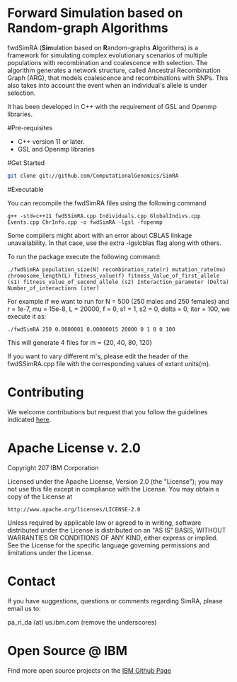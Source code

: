 # Forward Simulation based on Random-graph Algorithms 
fwdSimRA (**Sim**ulation based on **R**andom-graphs **A**lgorithms) is a framework for simulating complex evolutionary scenarios of multiple populations
with recombination and coalescence with selection. The algorithm generates a network structure, called Ancestral Recombination Graph (ARG), that models
coalescence and recombinations with SNPs. This also takes into account the event when an individual's allele is under selection. 

It has been developed in C++ with the requirement of GSL and Openmp libraries. 

#Pre-requisites

 - C++ version 11 or later. 
 - GSL and Openmp libraries
 
#Get Started
```sh
git clone git://github.com/ComputationalGenomics/SimRA
```

#Executable 

You can recompile the fwdSimRA files using the following command 
```
g++ -std=c++11 fwdSSimRA.cpp Individuals.cpp GlobalIndivs.cpp Events.cpp ChrInfo.cpp -o fwdSimRA -lgsl -fopenmp 
```
Some compilers might abort with an error about CBLAS linkage unavailability. In that case, use the extra -lgslcblas flag along with others. 

To run the package execute the following command: 
```
./fwdSimRA population_size(N) recombination_rate(r) mutation_rate(mu) chromosome_length(L) fitness_value(f) fitness_Value_of_first_allele (s1) fitness_value_of_second_allele (s2) Interaction_parameter (Delta) Number_of_interactions (iter)
```
For example if we want to run for N = 500 (250 males and 250 females) and r = 1e-7, mu = 15e-8, L = 20000, f = 0, s1 = 1, s2 = 0, delta = 0, iter = 100, we execute it as:
```
./fwdSimRA 250 0.0000001 0.00000015 20000 0 1 0 0 100
```
This will generate 4 files for m = {20, 40, 80, 120}

If you want to vary different m's, please edit the header of the fwdSSimRA.cpp file with the corresponding values of extant units(m). 

# Contributing

We welcome contributions but request that you follow the guidelines indicated [here](https://github.com/ComputationalGenomics/SimRA/blob/master/Contributing/Contributing.md).

# Apache License v. 2.0
Copyright 207 IBM Corporation

Licensed under the Apache License, Version 2.0 (the "License");
you may not use this file except in compliance with the License.
You may obtain a copy of the License at

    http://www.apache.org/licenses/LICENSE-2.0

Unless required by applicable law or agreed to in writing, software
distributed under the License is distributed on an "AS IS" BASIS,
WITHOUT WARRANTIES OR CONDITIONS OF ANY KIND, either express or implied.
See the License for the specific language governing permissions and
limitations under the License.

# Contact

If you have suggestions, questions or comments regarding SimRA, please email us to: 

pa_ri_da (at) us.ibm.com  (remove the underscores)

# Open Source @ IBM

Find more open source projects on the [IBM Github Page](http://ibm.github.io/)
